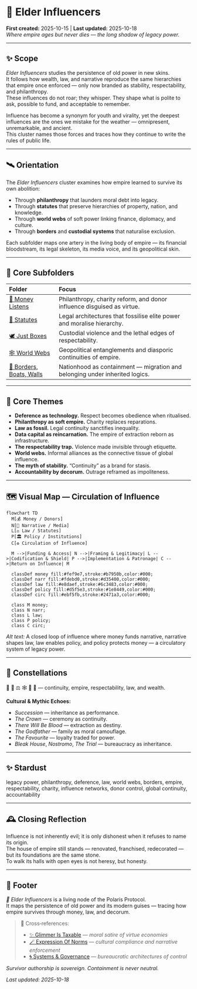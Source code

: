 # 🦕 Elder Influencers  
**First created:** 2025-10-15 | **Last updated:** 2025-10-18  
*Where empire ages but never dies — the long shadow of legacy power.*  

---

## ✨ Scope  
*Elder Influencers* studies the persistence of old power in new skins.  
It follows how wealth, law, and narrative reproduce the same hierarchies that empire once enforced — only now branded as stability, respectability, and philanthropy.  
These influences do not roar; they whisper. They shape what is polite to ask, possible to fund, and acceptable to remember.  

Influence has become a synonym for youth and virality, yet the deepest influences are the ones we mistake for the weather — omnipresent, unremarkable, and ancient.  
This cluster names those forces and traces how they continue to write the rules of public life.  

---

## 🛰️ Orientation  
The *Elder Influencers* cluster examines how empire learned to survive its own abolition:  
- Through **philanthropy** that launders moral debt into legacy.  
- Through **statutes** that preserve hierarchies of property, nation, and knowledge.  
- Through **world webs** of soft power linking finance, diplomacy, and culture.  
- Through **borders** and **custodial systems** that naturalise exclusion.  

Each subfolder maps one artery in the living body of empire — its financial bloodstream, its legal skeleton, its media voice, and its geopolitical skin.  

---

## 📂 Core Subfolders  

| Folder | Focus |
|:--|:--|
| [💸 Money Listens](./💸_Money_Listens/README.md) | Philanthropy, charity reform, and donor influence disguised as virtue. |
| [📜 Statutes](./📜_Statutes/README.md) | Legal architectures that fossilise elite power and moralise hierarchy. |
| [🕊️ Just Boxes](./🕊️_Just_Boxes/README.md) | Custodial violence and the lethal edges of respectability. |
| [🕸️ World Webs](./🕸️_World_Webs/README.md) | Geopolitical entanglements and diasporic continuities of empire. |
| [🛟 Borders, Boats, Walls](./🛟_Borders_Boats_Walls/README.md) | Nationhood as containment — migration and belonging under inherited logics. |

---

## 🦚 Core Themes  

- **Deference as technology.** Respect becomes obedience when ritualised.  
- **Philanthropy as soft empire.** Charity replaces reparations.  
- **Law as fossil.** Legal continuity sanctifies inequality.  
- **Data capital as reincarnation.** The empire of extraction reborn as infrastructure.  
- **The respectability trap.** Violence made invisible through etiquette.  
- **World webs.** Informal alliances as the connective tissue of global influence.  
- **The myth of stability.** “Continuity” as a brand for stasis.  
- **Accountability by decorum.** Outrage reframed as impoliteness.  

---

## 🗺️ Visual Map — Circulation of Influence  

```mermaid
flowchart TD
  M[💰 Money / Donors]
  N[📰 Narrative / Media]
  L[⚖️ Law / Statutes]
  P[🏛️ Policy / Institutions]
  C[♻️ Circulation of Influence]

  M -->|Funding & Access| N -->|Framing & Legitimacy| L -->|Codification & Shield| P -->|Implementation & Patronage| C -->|Return on Influence| M

  classDef money fill:#fef9e7,stroke:#b7950b,color:#000;
  classDef narr fill:#fdebd0,stroke:#d35400,color:#000;
  classDef law fill:#e8daef,stroke:#6c3483,color:#000;
  classDef policy fill:#d5f5e3,stroke:#1e8449,color:#000;
  classDef circ fill:#ebf5fb,stroke:#2471a3,color:#000;

  class M money;
  class N narr;
  class L law;
  class P policy;
  class C circ;
```

*Alt text:* A closed loop of influence where money funds narrative, narrative shapes law, law enables policy, and policy protects money — a circulatory system of legacy power.  

---

## 🌌 Constellations  

🦕 👑 ⚖️ 🕸️ 💸 🛟 — continuity, empire, respectability, law, and wealth.  

**Cultural & Mythic Echoes:**  
- *Succession* — inheritance as performance.  
- *The Crown* — ceremony as continuity.  
- *There Will Be Blood* — extraction as destiny.  
- *The Godfather* — family as moral camouflage.  
- *The Favourite* — loyalty traded for power.  
- *Bleak House*, *Nostromo*, *The Trial* — bureaucracy as inheritance.  

---

## ✨ Stardust  
legacy power, philanthropy, deference, law, world webs, borders, empire, respectability, charity, influence networks, donor control, global continuity, accountability  

---

## 🕰️ Closing Reflection  

Influence is not inherently evil; it is only dishonest when it refuses to name its origin.  
The house of empire still stands — renovated, franchised, redecorated — but its foundations are the same stone.  
To walk its halls with open eyes is not heresy, but honesty.  

---

## 🏮 Footer  

*🦕 Elder Influencers* is a living node of the Polaris Protocol.  
It maps the persistence of old power and its modern guises — tracing how empire survives through money, law, and decorum.  

> 📡 Cross‑references:
> 
> - [✨ Glimmer Is Taxable](../✨_Glimmer_Is_Taxable_And_Other_Big_Drums/README.md) — *moral satire of virtue economies*  
> - [🪄 Expression Of Norms](../🪄_Expression_Of_Norms/README.md) — *cultural compliance and narrative enforcement*  
> - [🌀 Systems & Governance](../🌀_System_Governance/README.md) — *bureaucratic architectures of control*  

*Survivor authorship is sovereign. Containment is never neutral.*  

_Last updated: 2025-10-18_

